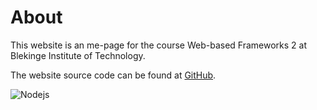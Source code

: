 About
============================

This website is an me-page for the course Web-based Frameworks 2 at Blekinge Institute of Technology.

The website source code can be found at [GitHub](https://github.com/andymartinj/express).

![Nodejs](/img/nodejs.png)
